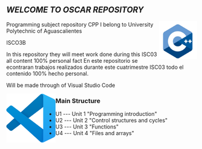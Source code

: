 ## _WELCOME TO OSCAR REPOSITORY_

<img src="https://github.com/UP210170/UP210170_CPP/blob/main/imagenes/c-logo-icon-28389.png" alt="Logo" width="100px" align="right">

Programming subject repository CPP 
I belong to University Polytechnic of Aguascalientes 


ISCO3B

In this repository they will meet work done during this  ISC03 all content 100% personal fact 
En este repositorio se econtraran trabajos realizados durante este cuatrimestre ISC03 todo el contenido 100% hecho personal.

Will be made through of Visual Studio Code

<img src="https://github.com/UP210170/UP210170_CPP/blob/main/imagenes/vscode.png" alt="Logo" width="130px" align="left">

### Main Structure
* U1 --- Unit 1 "Programming introduction"
* U2 --- Unit 2 "Control structures and cycles"
* U3 --- Unit 3 "Functions"
* U4 --- Unit 4 "Files and arrays"




